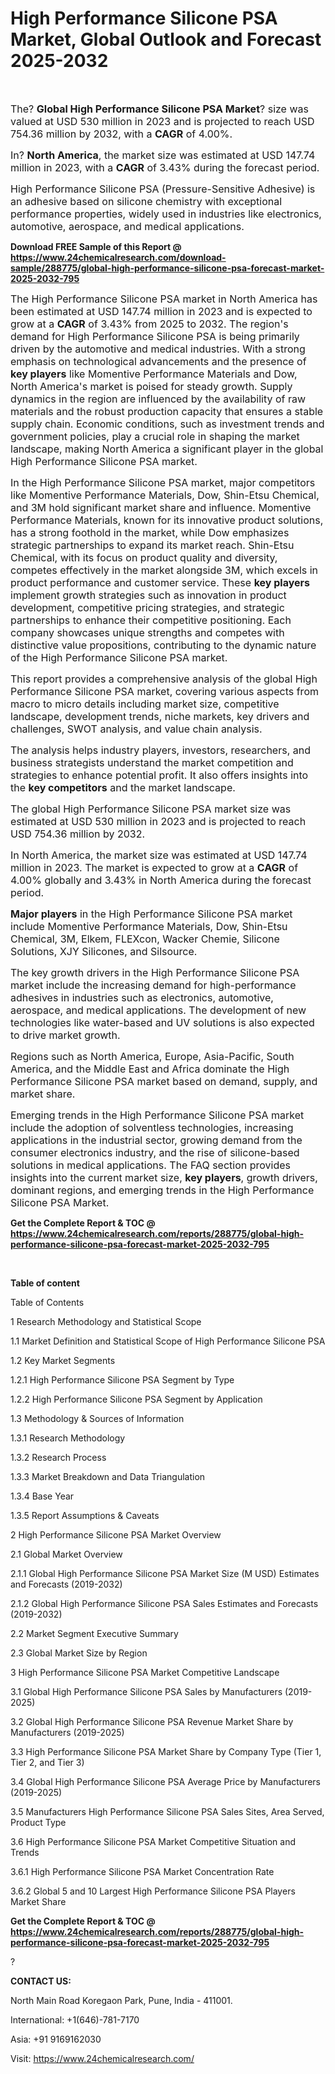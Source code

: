 <h1>High Performance Silicone PSA Market, Global Outlook and Forecast 2025-2032</h1><br/><p><span style="font-size:16px">The? <strong>Global High Performance Silicone PSA Market</strong>? size was valued at USD 530 million in 2023 and is projected to reach USD 754.36 million by 2032, with a <strong>CAGR</strong> of 4.00%.</span></p>
 
 
 
 <p><span style="font-size:16px">In? <strong>North America</strong>, the market size was estimated at USD 147.74 million in 2023, with a <strong>CAGR</strong> of 3.43% during the forecast period.</span></p>
 
 
 
 <p><span style="font-size:16px">High Performance Silicone PSA (Pressure-Sensitive Adhesive) is an adhesive based on silicone chemistry with exceptional performance properties, widely used in industries like electronics, automotive, aerospace, and medical applications.</span></p>
 
 
 
 <div><b>Download FREE Sample of this Report @ <a href="https://www.24chemicalresearch.com/download-sample/288775/global-high-performance-silicone-psa-forecast-market-2025-2032-795">https://www.24chemicalresearch.com/download-sample/288775/global-high-performance-silicone-psa-forecast-market-2025-2032-795</a></b></div>
 
 
 
 <p><span style="font-size:16px">The High Performance Silicone PSA market in North America has been estimated at USD 147.74 million in 2023 and is expected to grow at a <strong>CAGR</strong> of 3.43% from 2025 to 2032. The region&#39;s demand for High Performance Silicone PSA is being primarily driven by the automotive and medical industries. With a strong emphasis on technological advancements and the presence of <strong>key players</strong> like Momentive Performance Materials and Dow, North America&#39;s market is poised for steady growth. Supply dynamics in the region are influenced by the availability of raw materials and the robust production capacity that ensures a stable supply chain. Economic conditions, such as investment trends and government policies, play a crucial role in shaping the market landscape, making North America a significant player in the global High Performance Silicone PSA market.</span></p>
 
 
 
 <p><span style="font-size:16px">In the High Performance Silicone PSA market, major competitors like Momentive Performance Materials, Dow, Shin-Etsu Chemical, and 3M hold significant market share and influence. Momentive Performance Materials, known for its innovative product solutions, has a strong foothold in the market, while Dow emphasizes strategic partnerships to expand its market reach. Shin-Etsu Chemical, with its focus on product quality and diversity, competes effectively in the market alongside 3M, which excels in product performance and customer service. These <strong>key players</strong> implement growth strategies such as innovation in product development, competitive pricing strategies, and strategic partnerships to enhance their competitive positioning. Each company showcases unique strengths and competes with distinctive value propositions, contributing to the dynamic nature of the High Performance Silicone PSA market.</span></p>
 
 
 
 <p><span style="font-size:16px">This report provides a comprehensive analysis of the global High Performance Silicone PSA market, covering various aspects from macro to micro details including market size, competitive landscape, development trends, niche markets, key drivers and challenges, SWOT analysis, and value chain analysis.</span></p>
 
 
 
 <p><span style="font-size:16px">The analysis helps industry players, investors, researchers, and business strategists understand the market competition and strategies to enhance potential profit. It also offers insights into the <strong>key competitors</strong> and the market landscape.</span></p>
 
 
 
 <p><span style="font-size:16px">The global High Performance Silicone PSA market size was estimated at USD 530 million in 2023 and is projected to reach USD 754.36 million by 2032.</span></p>
 
 
 
 <p><span style="font-size:16px">In North America, the market size was estimated at USD 147.74 million in 2023. The market is expected to grow at a <strong>CAGR</strong> of 4.00% globally and 3.43% in North America during the forecast period.</span></p>
 
 
 
 <p><span style="font-size:16px"><strong>Major players</strong> in the High Performance Silicone PSA market include Momentive Performance Materials, Dow, Shin-Etsu Chemical, 3M, Elkem, FLEXcon, Wacker Chemie, Silicone Solutions, XJY Silicones, and Silsource.</span></p>
 
 
 
 <p><span style="font-size:16px">The key growth drivers in the High Performance Silicone PSA market include the increasing demand for high-performance adhesives in industries such as electronics, automotive, aerospace, and medical applications. The development of new technologies like water-based and UV solutions is also expected to drive market growth.</span></p>
 
 
 
 <p><span style="font-size:16px">Regions such as North America, Europe, Asia-Pacific, South America, and the Middle East and Africa dominate the High Performance Silicone PSA market based on demand, supply, and market share.</span></p>
 
 
 
 <p><span style="font-size:16px">Emerging trends in the High Performance Silicone PSA market include the adoption of solventless technologies, increasing applications in the industrial sector, growing demand from the consumer electronics industry, and the rise of silicone-based solutions in medical applications. The FAQ section provides insights into the current market size, <strong>key players</strong>, growth drivers, dominant regions, and emerging trends in the High Performance Silicone PSA Market.</span></p>
 
 
 
 <div><b>Get the Complete Report & TOC @ <a href="https://www.24chemicalresearch.com/reports/288775/global-high-performance-silicone-psa-forecast-market-2025-2032-795">https://www.24chemicalresearch.com/reports/288775/global-high-performance-silicone-psa-forecast-market-2025-2032-795</a></b></div>
 
 
 
 <p><br />
 
 <b>Table of content</b></p>
 
 
 
 <p>Table of Contents<br />
 
 1 Research Methodology and Statistical Scope<br />
 
 1.1 Market Definition and Statistical Scope of High Performance Silicone PSA<br />
 
 1.2 Key Market Segments<br />
 
 1.2.1 High Performance Silicone PSA Segment by Type<br />
 
 1.2.2 High Performance Silicone PSA Segment by Application<br />
 
 1.3 Methodology & Sources of Information<br />
 
 1.3.1 Research Methodology<br />
 
 1.3.2 Research Process<br />
 
 1.3.3 Market Breakdown and Data Triangulation<br />
 
 1.3.4 Base Year<br />
 
 1.3.5 Report Assumptions & Caveats<br />
 
 2 High Performance Silicone PSA Market Overview<br />
 
 2.1 Global Market Overview<br />
 
 2.1.1 Global High Performance Silicone PSA Market Size (M USD) Estimates and Forecasts (2019-2032)<br />
 
 2.1.2 Global High Performance Silicone PSA Sales Estimates and Forecasts (2019-2032)<br />
 
 2.2 Market Segment Executive Summary<br />
 
 2.3 Global Market Size by Region<br />
 
 3 High Performance Silicone PSA Market Competitive Landscape<br />
 
 3.1 Global High Performance Silicone PSA Sales by Manufacturers (2019-2025)<br />
 
 3.2 Global High Performance Silicone PSA Revenue Market Share by Manufacturers (2019-2025)<br />
 
 3.3 High Performance Silicone PSA Market Share by Company Type (Tier 1, Tier 2, and Tier 3)<br />
 
 3.4 Global High Performance Silicone PSA Average Price by Manufacturers (2019-2025)<br />
 
 3.5 Manufacturers High Performance Silicone PSA Sales Sites, Area Served, Product Type<br />
 
 3.6 High Performance Silicone PSA Market Competitive Situation and Trends<br />
 
 3.6.1 High Performance Silicone PSA Market Concentration Rate<br />
 
 3.6.2 Global 5 and 10 Largest High Performance Silicone PSA Players Market Share</p>
 
 
 
 <div><b>Get the Complete Report & TOC @ <a href="https://www.24chemicalresearch.com/reports/288775/global-high-performance-silicone-psa-forecast-market-2025-2032-795">https://www.24chemicalresearch.com/reports/288775/global-high-performance-silicone-psa-forecast-market-2025-2032-795</a></b></div>
 
 
 
 <p>? </p>
 
 
 
 <p><b>CONTACT US:</b><br />
 
 North Main Road Koregaon Park, Pune, India - 411001.<br />
 
 International: +1(646)-781-7170<br />
 
 Asia: +91 9169162030<br />
 
 Visit: <a href="https://www.24chemicalresearch.com/">https://www.24chemicalresearch.com/</a></p>